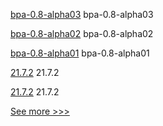
[bpa-0.8-alpha03](https://github.com/hyperledger-labs/business-partner-agent-chart/releases/tag/bpa-0.8-alpha03) bpa-0.8-alpha03

[bpa-0.8-alpha02](https://github.com/hyperledger-labs/business-partner-agent-chart/releases/tag/bpa-0.8-alpha02) bpa-0.8-alpha02

[bpa-0.8-alpha01](https://github.com/hyperledger-labs/business-partner-agent-chart/releases/tag/bpa-0.8-alpha01) bpa-0.8-alpha01

[21.7.2](https://github.com/hyperledger/besu/releases/tag/21.7.2) 21.7.2

[21.7.2](https://github.com/hyperledger/besu-docs/releases/tag/21.7.2) 21.7.2


[See more >>>](https://start-here.hyperledger.org/releases)
